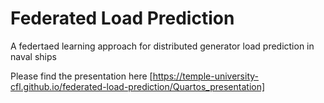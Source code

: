 # Federated Load Prediction
 A federtaed learning approach for distributed generator load prediction in naval ships

 Please find the presentation here [https://temple-university-cfl.github.io/federated-load-prediction/Quartos_presentation]
